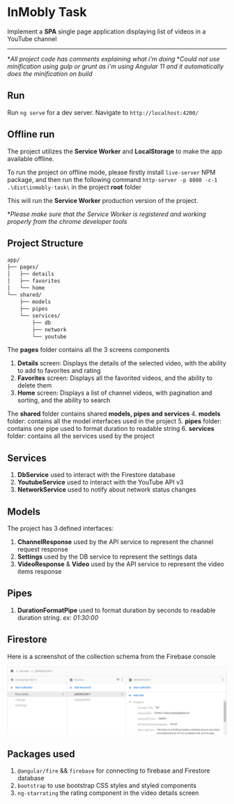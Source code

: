 
# InMobly Task
Implement a **SPA** single page application displaying list of videos in a YouTube channel

---
**All project code has comments explaining what i'm doing*
**Could not use minification using gulp or grunt as i'm using Angular 11 and it automatically does the minification on build*

## Run
Run `ng serve` for a dev server. Navigate to `http://localhost:4200/`

## Offline run
The project utilizes the **Service Worker** and **LocalStorage** to make the app available offline.

To run the project on offline mode, please firstly install `live-server` NPM package, and then run the following command `http-server -p 8080 -c-1 .\dist\inmobly-task\` in the project **root** folder

This will run the **Service Worker** production version of the project.

**Please make sure that the Service Worker is registered and working properly from the chrome developer tools*

## Project Structure
	app/
	├── pages/
	│   ├── details
	│   ├── favorites
	│   └── home
	└── shared/
	    ├── models
	    ├── pipes
	    └── services/
	        ├── db
	        ├── network
	        └── youtube

The **pages** folder contains all the 3 screens components
1. **Details** screen: Displays the details of the selected video, with the ability to add to favorites and rating
2. **Favorites** screen: Displays all the favorited videos, and the ability to delete them
3. **Home** screen: Displays a list of channel videos, with pagination and sorting, and the ability to search

The **shared** folder contains shared **models, pipes and services**
4. **models** folder: contains all the model interfaces used in the project
5. **pipes** folder: contains one pipe used to format duration to readable string
6. **services** folder: contains all the services used by the project

## Services
1. **DbService** used to interact with the Firestore database
2. **YoutubeService** used to interact with the YouTube API v3
3. **NetworkService** used to notify about network status changes

## Models
The project has 3 defined interfaces:
1. **ChannelResponse** used by the API service to represent the channel request response
2. **Settings** used by the DB service to represent the settings data
3. **VideoResponse** & **Video** used by the API service to represent the video items response

## Pipes
1. **DurationFormatPipe** used to format duration by seconds to readable duration string. *ex: 01:30:00*

## Firestore
Here is a screenshot of the collection schema from the Firebase console

![firebase firestore schema](./src/assets/firebase.jpg)

## Packages used
1. `@angular/fire` && `firebase` for connecting to firebase and Firestore database
2. `bootstrap` to use bootstrap CSS styles and styled components
3. `ng-starrating` the rating component in the video details screen